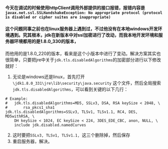 #### 今天在调试的时候使用httpClient调用外部提供的接口报错，报错内容是` javax.net.ssl.SSLHandshakeException: No appropriate protocol (protocol is disabled or cipher suites are inappropriate)`
#### 这个问题同事之前也在linux服务器上遇到过，不过他没有在本地windows开发环境遇到。究其根本，jdk在新版本中对ssl加密进行了改动，而我本地开发环境和服务器环境都用的是1.8.0_330的版本，
而他用的是1.8.0_220的版本，看来是这个小版本中进行了变动。解决方案其实也很简单，只要把jre中关于`jdk.tls.disabledAlgorithms`的加密部分进行以下修改就好：


1. 无论是windows还是linux，首先打开`\jdk1.8.0_331\jre\lib\security\java.security` 这个文件，然后全局搜索`jdk.tls.disabledAlgorithms`，可以看到关键的以下几行：
```
# Example:
#   jdk.tls.disabledAlgorithms=MD5, SSLv3, DSA, RSA keySize < 2048, \
#       rsa_pkcs1_sha1
jdk.tls.disabledAlgorithms=SSLv3, TLSv1, TLSv1.1, RC4, DES, MD5withRSA, \
    DH keySize < 1024, EC keySize < 224, 3DES_EDE_CBC, anon, NULL, \
    include jdk.disabled.namedCurves
```
2. 这时要把`SSLv3, TLSv1, TLSv1.1, `这三个删除掉，然后保存
3. 重启服务器，解决。
